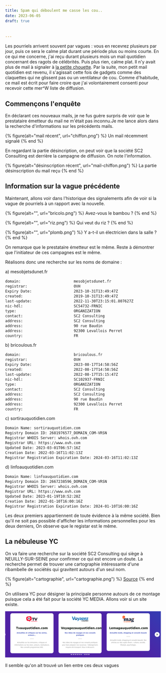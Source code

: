 ```yaml
---
title: Spam qui déboulent me casse les cou..
date: 2023-06-05
draft: true


---
```


Les pourriels arrivent souvent par vagues : vous en recevrez plusieurs par jour, puis ce sera le calme plat durant une période plus ou moins courte. En ce qui me concerne, j'ai reçu durant plusieurs mois un mail quotidien concernant des ragots de célébrités. Puis plus rien, calme plat. Il n'y avait plus de mail à signaler à [la petite chouette](https://signalants.signal-spam.fr). Par la suite, mon petit mail quotidien est revenu, il s'agissait cette fois de gadgets comme des claquettes qui ne glissent pas ou un ventilateur de cou. Comme d'habitude, ce mail est écrit pour faire croire que j'ai volontairement consenti pour recevoir cette mer^W liste de diffusion.

## Commençons l'enquête

En déclarant ces nouveaux mails, je ne fus guère surpris de voir que le prestataire émetteur du mail ne m'était pas inconnu.Je me lance alors dans la recherche d'informations sur les précédents mails.

{% figure(alt="mail récent", url="chiffon.png") %}
Un mail récemment signalé
{% end %}

En regardant la partie désincription, on peut voir que la société SC2 Consulting est derrière la campagne de diffusion. On note l'information.

{% figure(alt="désinscription récent", url="mail-chiffon.png") %}
La partie désinscription du mail reçu
{% end %}

## Information sur la vague précédente

Maintenant, allons voir dans l'historique des signalements afin de voir si la vague de pourriels à un rapport avec la nouvelle.

{% figure(alt="", url="bricolo.png") %}
Avez-vous le bambou ?
{% end %}

{% figure(alt="", url="riz.png") %}
Qui veut du riz ?
{% end %}

{% figure(alt="", url="plomb.png") %}
Y a-t-il un électricien dans la salle ?
{% end %}

On remarque que le prestataire émetteur est le même. Reste à démontrer que l'initiateur de ces campagnes est le même.

Réalisons donc une recherche sur les noms de domaine :

a) mesobjetsdunet.fr

    domain:                        mesobjetsdunet.fr
    registrar:                     OVH
    Expiry Date:                   2023-10-31T13:49:47Z
    created:                       2019-10-31T13:49:47Z
    last-update:                   2022-11-30T23:15:01.807627Z
    nic-hdl:                       SC54732-FRNIC
    type:                          ORGANIZATION
    contact:                       SC2 Consulting
    address:                       SC2 Consulting
    address:                       90 rue Baudin
    address:                       92300 Levallois Perret
    country:                       FR

b) bricoulous.fr

    domain:                        bricoulous.fr
    registrar:                     OVH
    Expiry Date:                   2023-08-17T14:58:56Z
    created:                       2022-08-17T14:58:56Z
    last-update:                   2022-08-17T15:15:47Z
    nic-hdl:                       SC102937-FRNIC
    type:                          ORGANIZATION
    contact:                       SC2 Consulting
    address:                       SC2 Consulting
    address:                       90 rue Baudin
    address:                       92300 Levallois Perret
    country:                       FR

c) sortirauquotidien.com

    Domain Name: sortirauquotidien.com
    Registry Domain ID: 2681976577_DOMAIN_COM-VRSN
    Registrar WHOIS Server: whois.ovh.com
    Registrar URL: https://www.ovh.com
    Updated Date: 2023-03-01T06:57:16Z
    Creation Date: 2022-03-16T11:02:13Z
    Registrar Registration Expiration Date: 2024-03-16T11:02:13Z

d) linfoauquotidien.com

    Domain Name: linfoauquotidien.com
    Registry Domain ID: 2667238596_DOMAIN_COM-VRSN
    Registrar WHOIS Server: whois.ovh.com
    Registrar URL: https://www.ovh.com
    Updated Date: 2023-01-19T10:52:28Z
    Creation Date: 2022-01-10T16:00:16Z
    Registrar Registration Expiration Date: 2024-01-10T16:00:16Z

Les deux premiers appartiennent de toute évidence à la même société. Bien qu'il ne soit pas possible d'afficher les informations personnelles pour les deux derniers, On observe que le registar est le même.

## La nébuleuse YC

On va faire une recherche sur la société SC2 Consulting qui siège à NEUILLY-SUR-SEINE pour confirmer ce qui est encore un doute. La recherche permet de trouver une cartographie intéressante d'une ribambelle de sociétés qui gravitent autours d'un seul nom.

{% figure(alt="cartographie", url="cartographie.png") %}
<a href="https://www.pappers.fr/entreprise/sc2-consulting-509809646">Source</a>
{% end %}


On utilisera YC pour désigner la principale personne autours de ce montage puisque cela a été fait pour la société YC MEDIA. Allons voir si un site existe.

![site YC media](yc-media.png)

Il semble qu'on ait trouvé un lien entre ces deux vagues
